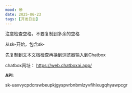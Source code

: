 ```yaml
---
mood: 😎
date: 2025-06-23
tags: [开发日志]
---
```


注意检查空格，不要复制到多余的空格

从sk-开始，包含sk-

先复制到文本文档检查再换到浏览器输入到Chatbox

chatbox网址： https://web.chatboxai.app/

**API**:

sk-uaxvycpdcrswbeupkjgyspvrbnbmlzyvfihlxugqhyawpcgr

